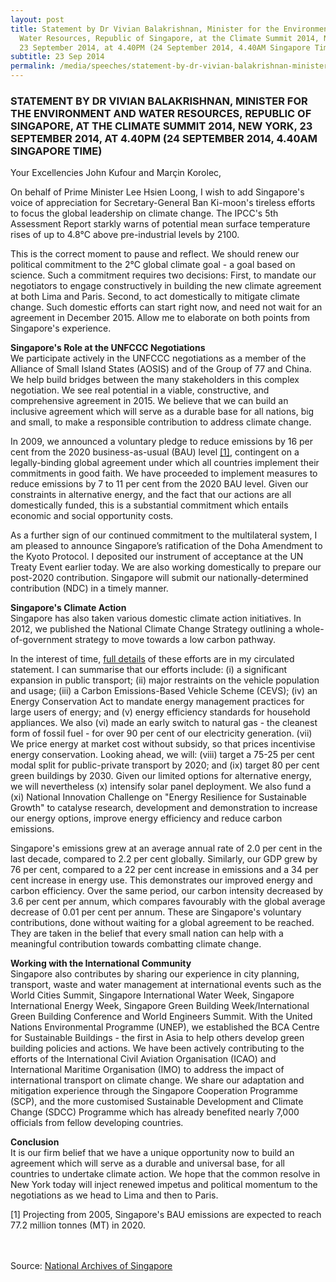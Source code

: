 ```yaml
---
layout: post
title: Statement by Dr Vivian Balakrishnan, Minister for the Environment and
  Water Resources, Republic of Singapore, at the Climate Summit 2014, New York,
  23 September 2014, at 4.40PM (24 September 2014, 4.40AM Singapore Time)
subtitle: 23 Sep 2014
permalink: /media/speeches/statement-by-dr-vivian-balakrishnan-minister-for-the-environment-and-water-resources-republic-of-singapore-at-the-climate-summit-2014-new-york-23-september-2014
---
```

### STATEMENT BY DR VIVIAN BALAKRISHNAN, MINISTER FOR THE ENVIRONMENT AND WATER RESOURCES, REPUBLIC OF SINGAPORE, AT THE CLIMATE SUMMIT 2014, NEW YORK, 23 SEPTEMBER 2014, AT 4.40PM (24 SEPTEMBER 2014, 4.40AM SINGAPORE TIME)

Your Excellencies John Kufour and Marçin Korolec,

On behalf of Prime Minister Lee Hsien Loong, I wish to add Singapore's voice of appreciation for Secretary-General Ban Ki-moon's tireless efforts to focus the global leadership on climate change. The IPCC's 5th Assessment Report starkly warns of potential mean surface temperature rises of up to 4.8°C above pre-industrial levels by 2100.

This is the correct moment to pause and reflect. We should renew our political commitment to the 2°C global climate goal - a goal based on science. Such a commitment requires two decisions: First, to mandate our negotiators to engage constructively in building the new climate agreement at both Lima and Paris. Second, to act domestically to mitigate climate change. Such domestic efforts can start right now, and need not wait for an agreement in December 2015. Allow me to elaborate on both points from Singapore's experience.

**Singapore's Role at the UNFCCC Negotiations**  
We participate actively in the UNFCCC negotiations as a member of the Alliance of Small Island States (AOSIS) and of the Group of 77 and China. We help build bridges between the many stakeholders in this complex negotiation. We see real potential in a viable, constructive, and comprehensive agreement in 2015. We believe that we can build an inclusive agreement which will serve as a durable base for all nations, big and small, to make a responsible contribution to address climate change.

In 2009, we announced a voluntary pledge to reduce emissions by 16 per cent from the 2020 business-as-usual (BAU) level <a href="#no1" target="_self">[1]</a>, contingent on a legally-binding global agreement under which all countries implement their commitments in good faith. We have proceeded to implement measures to reduce emissions by 7 to 11 per cent from the 2020 BAU level. Given our constraints in alternative energy, and the fact that our actions are all domestically funded, this is a substantial commitment which entails economic and social opportunity costs.

As a further sign of our continued commitment to the multilateral system, I am pleased to announce Singapore’s ratification of the Doha Amendment to the Kyoto Protocol. I deposited our instrument of acceptance at the UN Treaty Event earlier today. We are also working domestically to prepare our post-2020 contribution. Singapore will submit our nationally-determined contribution (NDC) in a timely manner.

**Singapore's Climate Action**  
Singapore has also taken various domestic climate action initiatives. In 2012, we published the National Climate Change Strategy outlining a whole-of-government strategy to move towards a low carbon pathway.

In the interest of time, [<a href="/files/docs/default-source/news-documents/summaryclimatesummit2014v2.pdf" target="_blank">full details</a>](/files/docs/default-source/news-documents/summaryclimatesummit2014v2.pdf) of these efforts are in my circulated statement. I can summarise that our efforts include: (i) a significant expansion in public transport; (ii) major restraints on the vehicle population and usage; (iii) a Carbon Emissions-Based Vehicle Scheme (CEVS); (iv) an Energy Conservation Act to mandate energy management practices for large users of energy; and (v) energy efficiency standards for household appliances. We also (vi) made an early switch to natural gas - the cleanest form of fossil fuel - for over 90 per cent of our electricity generation. (vii) We price energy at market cost without subsidy, so that prices incentivise energy conservation. Looking ahead, we will: (viii) target a 75-25 per cent modal split for public-private transport by 2020; and (ix) target 80 per cent green buildings by 2030. Given our limited options for alternative energy, we will nevertheless (x) intensify solar panel deployment. We also fund a (xi) National Innovation Challenge on "Energy Resilience for Sustainable Growth" to catalyse research, development and demonstration to increase our energy options, improve energy efficiency and reduce carbon emissions.

Singapore's emissions grew at an average annual rate of 2.0 per cent in the last decade, compared to 2.2 per cent globally. Similarly, our GDP grew by 76 per cent, compared to a 22 per cent increase in emissions and a 34 per cent increase in energy use. This demonstrates our improved energy and carbon efficiency. Over the same period, our carbon intensity decreased by 3.6 per cent per annum, which compares favourably with the global average decrease of 0.01 per cent per annum. These are Singapore's voluntary contributions, done without waiting for a global agreement to be reached. They are taken in the belief that every small nation can help with a meaningful contribution towards combatting climate change.

**Working with the International Community**  
Singapore also contributes by sharing our experience in city planning, transport, waste and water management at international events such as the World Cities Summit, Singapore International Water Week, Singapore International Energy Week, Singapore Green Building Week/International Green Building Conference and World Engineers Summit. With the United Nations Environmental Programme (UNEP), we established the BCA Centre for Sustainable Buildings - the first in Asia to help others develop green building policies and actions. We have been actively contributing to the efforts of the International Civil Aviation Organisation (ICAO) and International Maritime Organisation (IMO) to address the impact of international transport on climate change. We share our adaptation and mitigation experience through the Singapore Cooperation Programme (SCP), and the more customised Sustainable Development and Climate Change (SDCC) Programme which has already benefited nearly 7,000 officials from fellow developing countries.

**Conclusion**  
It is our firm belief that we have a unique opportunity now to build an agreement which will serve as a durable and universal base, for all countries to undertake climate action. We hope that the common resolve in New York today will inject renewed impetus and political momentum to the negotiations as we head to Lima and then to Paris.

<a name="no1" id="no1">[1]</a> Projecting from 2005, Singapore's BAU emissions are expected to reach 77.2 million tonnes (MT) in 2020.
<br><br><br>

Source: [National Archives of Singapore](https://www.nas.gov.sg/archivesonline/data/pdfdoc/MSE_20140923001.pdf)